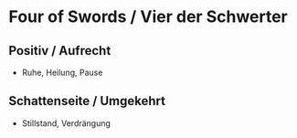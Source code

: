 # Four of Swords / Vier der Schwerter

## Positiv / Aufrecht

- Ruhe, Heilung, Pause

## Schattenseite / Umgekehrt

- Stillstand, Verdrängung
